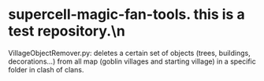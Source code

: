 # supercell-magic-fan-tools. this is a test repository.\n 
VillageObjectRemover.py: deletes a certain set of objects (trees, buildings, decorations...) from all map (goblin villages and starting village) in a specific folder in clash of clans.
